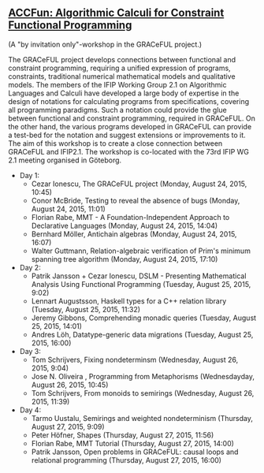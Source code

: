 ## [ACCFun: Algorithmic Calculi for Constraint Functional Programming](http://wiki.portal.chalmers.se/cse/pmwiki.php/ST/ACCFun)
(A "by invitation only"-workshop in the GRACeFUL project.)

The GRACeFUL project develops connections between functional and constraint programming, requiring a unified expression of programs, constraints, traditional numerical mathematical models and qualitative models. The members of the IFIP Working Group 2.1 on Algorithmic Languages and Calculi have developed a large body of expertise in the design of notations for calculating programs from specifications, covering all programming paradigms. Such a notation could provide the glue between functional and constraint programming, required in GRACeFUL. On the other hand, the various programs developed in GRACeFUL can provide a test-bed for the notation and suggest extensions or improvements to it. The aim of this workshop is to create a close connection between GRACeFUL and IFIP2.1. The workshop is co-located with the 73rd IFIP WG 2.1 meeting organised in Göteborg.

* Day 1:
    * Cezar Ionescu, The GRACeFUL project (Monday, August 24, 2015, 10:45)
    * Conor McBride, Testing to reveal the absence of bugs (Monday, August 24, 2015, 11:01)
    * Florian Rabe, MMT - A Foundation-Independent Approach to Declarative Languages (Monday, August 24, 2015, 14:04)
    * Bernhard Möller, Antichain algebras (Monday, August 24, 2015, 16:07)
    * Walter Guttmann, Relation-algebraic verification of Prim's minimum spanning tree algorithm (Monday, August 24, 2015, 17:10)
* Day 2:
    * Patrik Jansson + Cezar Ionescu, DSLM - Presenting Mathematical Analysis Using Functional Programming (Tuesday, August 25, 2015, 9:02)
    * Lennart Augustsson, Haskell types for a C++ relation library (Tuesday, August 25, 2015, 11:32)
    * Jeremy Gibbons, Comprehending monadic queries (Tuesday, August 25, 2015, 14:01)
    * Andres Löh, Datatype-generic data migrations (Tuesday, August 25, 2015, 16:00)
* Day 3:
    * Tom Schrijvers, Fixing nondeterminsm (Wednesday, August 26, 2015, 9:04)
    * Jose N. Oliveira , Programming from Metaphorisms (Wednesdayday, August 26, 2015, 10:45)
    * Tom Schrijvers, From monoids to semirings (Wednesday, August 26, 2015, 11:39)
* Day 4:
    * Tarmo Uustalu, Semirings and weighted nondeterminism (Thursday, August 27, 2015, 9:09)
    * Peter Höfner, Shapes (Thursday, August 27, 2015, 11:56)
    * Florian Rabe, MMT Tutorial (Thursday, August 27, 2015, 14:00)
    * Patrik Jansson, Open problems in GRACeFUL: causal loops and relational programming (Thursday, August 27, 2015, 16:00)
